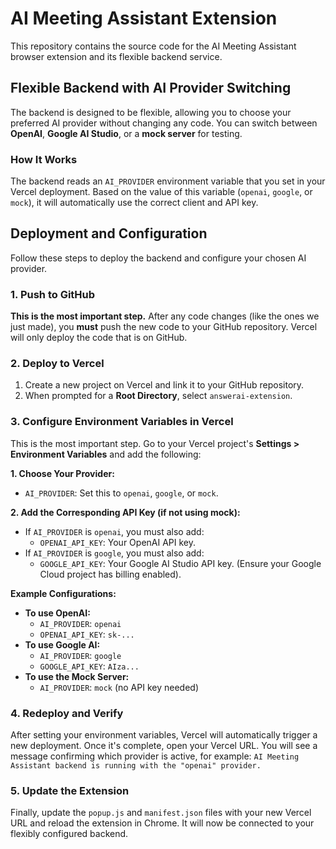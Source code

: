 # AI Meeting Assistant Extension

This repository contains the source code for the AI Meeting Assistant browser extension and its flexible backend service.

## Flexible Backend with AI Provider Switching

The backend is designed to be flexible, allowing you to choose your preferred AI provider without changing any code. You can switch between **OpenAI**, **Google AI Studio**, or a **mock server** for testing.

### How It Works

The backend reads an `AI_PROVIDER` environment variable that you set in your Vercel deployment. Based on the value of this variable (`openai`, `google`, or `mock`), it will automatically use the correct client and API key.

## Deployment and Configuration

Follow these steps to deploy the backend and configure your chosen AI provider.

### 1. Push to GitHub

**This is the most important step.** After any code changes (like the ones we just made), you **must** push the new code to your GitHub repository. Vercel will only deploy the code that is on GitHub.

### 2. Deploy to Vercel

1.  Create a new project on Vercel and link it to your GitHub repository.
2.  When prompted for a **Root Directory**, select `answerai-extension`.

### 3. Configure Environment Variables in Vercel

This is the most important step. Go to your Vercel project's **Settings > Environment Variables** and add the following:

**1. Choose Your Provider:**
-   `AI_PROVIDER`: Set this to `openai`, `google`, or `mock`.

**2. Add the Corresponding API Key (if not using mock):**
-   If `AI_PROVIDER` is `openai`, you must also add:
    -   `OPENAI_API_KEY`: Your OpenAI API key.
-   If `AI_PROVIDER` is `google`, you must also add:
    -   `GOOGLE_API_KEY`: Your Google AI Studio API key. (Ensure your Google Cloud project has billing enabled).

**Example Configurations:**

-   **To use OpenAI:**
    -   `AI_PROVIDER`: `openai`
    -   `OPENAI_API_KEY`: `sk-...`
-   **To use Google AI:**
    -   `AI_PROVIDER`: `google`
    -   `GOOGLE_API_KEY`: `AIza...`
-   **To use the Mock Server:**
    -   `AI_PROVIDER`: `mock` (no API key needed)

### 4. Redeploy and Verify

After setting your environment variables, Vercel will automatically trigger a new deployment. Once it's complete, open your Vercel URL. You will see a message confirming which provider is active, for example:
`AI Meeting Assistant backend is running with the "openai" provider.`

### 5. Update the Extension

Finally, update the `popup.js` and `manifest.json` files with your new Vercel URL and reload the extension in Chrome. It will now be connected to your flexibly configured backend.
